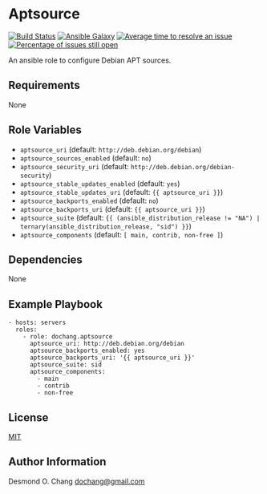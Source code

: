 Aptsource
=========

[![Build Status](https://travis-ci.org/dochang/ansible-role-aptsource.svg?branch=master)](https://travis-ci.org/dochang/ansible-role-aptsource)
[![Ansible Galaxy](https://img.shields.io/badge/galaxy-dochang.aptsource-blue.svg)](https://galaxy.ansible.com/dochang/aptsource/)
[![Average time to resolve an issue](http://isitmaintained.com/badge/resolution/dochang/ansible-role-aptsource.svg)](http://isitmaintained.com/project/dochang/ansible-role-aptsource "Average time to resolve an issue")
[![Percentage of issues still open](http://isitmaintained.com/badge/open/dochang/ansible-role-aptsource.svg)](http://isitmaintained.com/project/dochang/ansible-role-aptsource "Percentage of issues still open")

An ansible role to configure Debian APT sources.

Requirements
------------

None

Role Variables
--------------

  - `aptsource_uri` (default: `http://deb.debian.org/debian`)
  - `aptsource_sources_enabled` (default: `no`)
  - `aptsource_security_uri` (default: `http://deb.debian.org/debian-security`)
  - `aptsource_stable_updates_enabled` (default: `yes`)
  - `aptsource_stable_updates_uri` (default: `{{ aptsource_uri }}`)
  - `aptsource_backports_enabled` (default: `no`)
  - `aptsource_backports_uri` (default: `{{ aptsource_uri }}`)
  - `aptsource_suite` (default: `{{ (ansible_distribution_release != "NA") | ternary(ansible_distribution_release, "sid") }}`)
  - `aptsource_components` (default: `[ main, contrib, non-free ]`)

Dependencies
------------

None

Example Playbook
----------------

    - hosts: servers
      roles:
        - role: dochang.aptsource
          aptsource_uri: http://deb.debian.org/debian
          aptsource_backports_enabled: yes
          aptsource_backports_uri: '{{ aptsource_uri }}'
          aptsource_suite: sid
          aptsource_components:
            - main
            - contrib
            - non-free

License
-------

[MIT](https://dochang.mit-license.org/)

Author Information
------------------

Desmond O. Chang <dochang@gmail.com>

